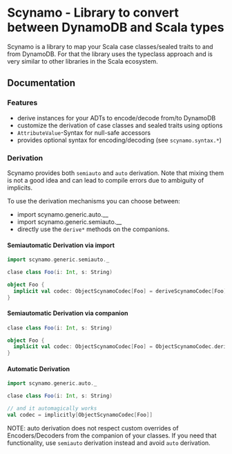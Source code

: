 # Scynamo - Library to convert between DynamoDB and Scala types

Scynamo is a library to map your Scala case classes/sealed traits to
and from DynamoDB.  For that the library uses the typeclass approach
and is very similar to other libraries in the Scala ecosystem.

## Documentation

### Features

- derive instances for your ADTs to encode/decode from/to DynamoDB
- customize the derivation of case classes and sealed traits using options
- `AttributeValue`-Syntax for null-safe accessors
- provides optional syntax for encoding/decoding (see `scynamo.syntax.*`)

### Derivation

Scynamo provides both `semiauto` and `auto` derivation.  Note that
mixing them is not a good idea and can lead to compile errors due to
ambiguity of implicits.

To use the derivation mechanisms you can choose between:

- import scynamo.generic.auto.__
- import scynamo.generic.semiauto.__
- directly use the `derive*` methods on the companions.

#### Semiautomatic Derivation via import

```scala
import scynamo.generic.semiauto._

clase class Foo(i: Int, s: String)

object Foo {
  implicit val codec: ObjectScynamoCodec[Foo] = deriveScynamoCodec[Foo]
}
```

#### Semiautomatic Derivation via companion

```scala
clase class Foo(i: Int, s: String)

object Foo {
  implicit val codec: ObjectScynamoCodec[Foo] = ObjectScynamoCodec.deriveScynamoCodec[Foo]
}
```

#### Automatic Derivation
```scala
import scynamo.generic.auto._

clase class Foo(i: Int, s: String)

// and it automagically works
val codec = implicitly[ObjectScynamoCodec[Foo]]
```

NOTE: auto derivation does not respect custom overrides of
Encoders/Decoders from the companion of your classes.  If you need
that functionality, use `semiauto` derivation instead and avoid `auto`
derivation.
